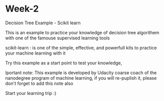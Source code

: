 # Week-2
 Decision Tree Example - Scikit learn 

This is an example to practice your knowledge of decision tree algorithem with one of the famouse supervised learning tools

scikit-learn : is one of the simple, effective, and powerfull kits to practice your machine learning with it

Try this example as a start point to test your knowledge, 

Iportant note:
This example is developed by Udacity coarse coach of the nanodegree program of machine learning, if you will re-puplish it, please don't forget to add this note also


Start your learning trip :)
